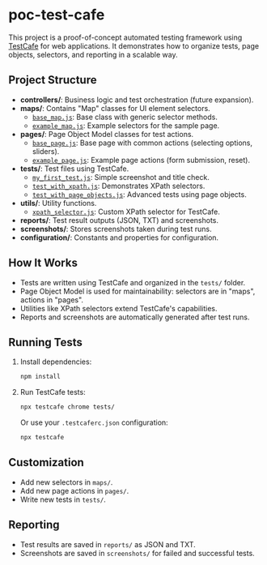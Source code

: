 # poc-test-cafe

This project is a proof-of-concept automated testing framework using [TestCafe](https://devexpress.github.io/testcafe/) for web applications. It demonstrates how to organize tests, page objects, selectors, and reporting in a scalable way.

## Project Structure

- **controllers/**: Business logic and test orchestration (future expansion).
- **maps/**: Contains "Map" classes for UI element selectors.
  - [`base_map.js`](maps/base_map.js): Base class with generic selector methods.
  - [`example_map.js`](maps/example_map.js): Example selectors for the sample page.
- **pages/**: Page Object Model classes for test actions.
  - [`base_page.js`](pages/base_page.js): Base page with common actions (selecting options, sliders).
  - [`example_page.js`](pages/example_page.js): Example page actions (form submission, reset).
- **tests/**: Test files using TestCafe.
  - [`my_first_test.js`](tests/my_first_test.js): Simple screenshot and title check.
  - [`test_with_xpath.js`](tests/test_with_xpath.js): Demonstrates XPath selectors.
  - [`test_with_page_objects.js`](tests/test_with_page_objects.js): Advanced tests using page objects.
- **utils/**: Utility functions.
  - [`xpath_selector.js`](utils/xpath_selector.js): Custom XPath selector for TestCafe.
- **reports/**: Test result outputs (JSON, TXT) and screenshots.
- **screenshots/**: Stores screenshots taken during test runs.
- **configuration/**: Constants and properties for configuration.

## How It Works

- Tests are written using TestCafe and organized in the `tests/` folder.
- Page Object Model is used for maintainability: selectors are in "maps", actions in "pages".
- Utilities like XPath selectors extend TestCafe's capabilities.
- Reports and screenshots are automatically generated after test runs.

## Running Tests

1. Install dependencies:
   ```sh
   npm install
   ```
2. Run TestCafe tests:
   ```sh
   npx testcafe chrome tests/
   ```
   Or use your `.testcaferc.json` configuration:
   ```sh
   npx testcafe
   ```

## Customization

- Add new selectors in `maps/`.
- Add new page actions in `pages/`.
- Write new tests in `tests/`.

## Reporting

- Test results are saved in `reports/` as JSON and TXT.
- Screenshots are saved in `screenshots/` for failed and successful tests.
